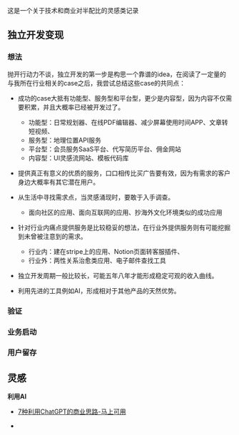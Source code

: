 这是一个关于技术和商业对半配比的灵感类记录

## 独立开发变现

### 想法

抛开行动力不谈，独立开发的第一步是构思一个靠谱的idea，在阅读了一定量的与我所在行业相关的case之后，我尝试总结这些case的共同点：

* 成功的case大抵有功能型、服务型和平台型，更少是内容型，因为内容不仅需要积累，并且大概率已经被开发过了。
  * 功能型：日常规划器、在线PDF编辑器、减少屏幕使用时间APP、文章转短视频、
  * 服务型：地理位置API服务
  * 平台型：会员服务SaaS平台、代写简历平台、佣金网站
  * 内容型：UI灵感流网站、模板代码库

* 提供真正有意义的优质的服务，口口相传比买广告要有效，因为有需求的客户身边大概率有其它潜在用户。
* 从生活中寻找需求点，当灵感涌现时，要敢于入手调查。
  * 面向社区的应用、面向互联网的应用、抄海外文化环境类似的成功应用
* 针对行业内痛点提供服务是比较稳妥的想法，在行业外提供服务则有可能挖掘到未曾被注意到的需求。
  * 行业内：建在stripe上的应用、Notion页面转客服插件、
  * 行业外：两性关系治愈类应用、电子邮件查找工具

* 独立开发周期一般比较长，可能五年八年才能形成稳定可观的收入曲线。
* 利用先进的工具例如AI，形成相对于其他产品的天然优势。



### 验证



### 业务启动



### 用户留存



## 灵感

**利用AI**

* [7种利用ChatGPT的商业思路-马上可用](https://www.bilibili.com/video/BV173411X7hN/?spm_id_from=333.788.recommend_more_video.-1&vd_source=2cb4eb8b99629d942421bfd0843ee608)

* 